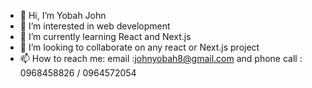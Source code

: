 - 👋 Hi, I’m Yobah John
- 👀 I’m interested in web development
- 🌱 I’m currently learning React and Next.js 
- 💞️ I’m looking to collaborate on any react or Next.js project
- 📫 How to reach me: email :johnyobah8@gmail.com and phone call : 0968458826 / 0964572054

<!---
YOBAH8/YOBAH8 is a ✨ special ✨ repository because its `README.md` (this file) appears on your GitHub profile.
You can click the Preview link to take a look at your changes.
--->
